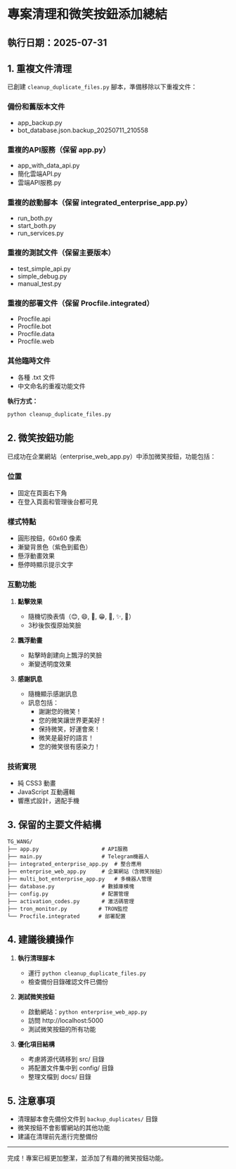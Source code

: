 # 專案清理和微笑按鈕添加總結

## 執行日期：2025-07-31

## 1. 重複文件清理

已創建 `cleanup_duplicate_files.py` 腳本，準備移除以下重複文件：

### 備份和舊版本文件
- app_backup.py
- bot_database.json.backup_20250711_210558

### 重複的API服務（保留 app.py）
- app_with_data_api.py
- 簡化雲端API.py
- 雲端API服務.py

### 重複的啟動腳本（保留 integrated_enterprise_app.py）
- run_both.py
- start_both.py
- run_services.py

### 重複的測試文件（保留主要版本）
- test_simple_api.py
- simple_debug.py
- manual_test.py

### 重複的部署文件（保留 Procfile.integrated）
- Procfile.api
- Procfile.bot
- Procfile.data
- Procfile.web

### 其他臨時文件
- 各種 .txt 文件
- 中文命名的重複功能文件

**執行方式：**
```bash
python cleanup_duplicate_files.py
```

## 2. 微笑按鈕功能

已成功在企業網站（enterprise_web_app.py）中添加微笑按鈕，功能包括：

### 位置
- 固定在頁面右下角
- 在登入頁面和管理後台都可見

### 樣式特點
- 圓形按鈕，60x60 像素
- 漸變背景色（紫色到藍色）
- 懸浮動畫效果
- 懸停時顯示提示文字

### 互動功能
1. **點擊效果**
   - 隨機切換表情（😊, 😄, 🥰, 😁, 🤗, ✨, 💖）
   - 3秒後恢復原始笑臉

2. **飄浮動畫**
   - 點擊時創建向上飄浮的笑臉
   - 漸變透明度效果

3. **感謝訊息**
   - 隨機顯示感謝訊息
   - 訊息包括：
     - 謝謝您的微笑！
     - 您的微笑讓世界更美好！
     - 保持微笑，好運會來！
     - 微笑是最好的語言！
     - 您的微笑很有感染力！

### 技術實現
- 純 CSS3 動畫
- JavaScript 互動邏輯
- 響應式設計，適配手機

## 3. 保留的主要文件結構

```
TG_WANG/
├── app.py                    # API服務
├── main.py                   # Telegram機器人
├── integrated_enterprise_app.py  # 整合應用
├── enterprise_web_app.py     # 企業網站（含微笑按鈕）
├── multi_bot_enterprise_app.py   # 多機器人管理
├── database.py               # 數據庫模塊
├── config.py                 # 配置管理
├── activation_codes.py       # 激活碼管理
├── tron_monitor.py          # TRON監控
└── Procfile.integrated      # 部署配置
```

## 4. 建議後續操作

1. **執行清理腳本**
   - 運行 `python cleanup_duplicate_files.py`
   - 檢查備份目錄確認文件已備份

2. **測試微笑按鈕**
   - 啟動網站：`python enterprise_web_app.py`
   - 訪問 http://localhost:5000
   - 測試微笑按鈕的所有功能

3. **優化項目結構**
   - 考慮將源代碼移到 src/ 目錄
   - 將配置文件集中到 config/ 目錄
   - 整理文檔到 docs/ 目錄

## 5. 注意事項

- 清理腳本會先備份文件到 `backup_duplicates/` 目錄
- 微笑按鈕不會影響網站的其他功能
- 建議在清理前先進行完整備份

---

完成！專案已經更加整潔，並添加了有趣的微笑按鈕功能。